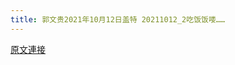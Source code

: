 ```yaml
---
title: 郭文贵2021年10月12日盖特 20211012_2吃饭饭喽……
---
```


[原文連接](https://gnews.org/ThreadView/53483102)


